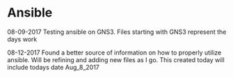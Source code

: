 # Ansible

08-09-2017
Testing ansible on GNS3.
Files starting with GNS3 represent the days work

08-12-2017 
Found a better source of information on how to properly utilize ansible. 
Will be refining and adding new files as I go.
This created today will include todays date Aug_8_2017
